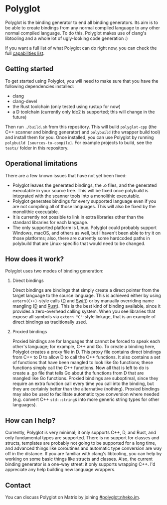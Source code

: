 # Polyglot

Polyglot is the binding generator to end all binding generators. Its aim is to be able to create bindings from any normal compiled language to any other normal compiled language. To do this, Polyglot makes use of clang's libtooling and a whole lot of ugly-looking code generation :)

If you want a full list of what Polyglot can do right now, you can check the full [capabilities list](./capabilities.md).

## Getting started

To get started using Polyglot, you will need to make sure that you have the following dependencies installed:

- clang
- clang-devel
- the Rust toolchain (only tested using rustup for now)
- a D toolchain (currently only ldc2 is supported; this will change in the future)

Then run `./build.sh` from this repository. This will build `polyglot-cpp` (the C++ scanner and binding generator) and `polybuild` (the wrapper build tool) and install them for you. Once installed, you can use Polyglot by running `polybuild [sources-to-compile]`. For example projects to build, see the `tests/` folder in this repository.

## Operational limitations

There are a few known issues that have not yet been fixed:

- Polyglot leaves the generated bindings, the .o files, and the generated executable in your source tree. This will be fixed once polybuild is integrated with the scanner tools into a monolithic executable.
- Polyglot generates bindings for every supported language even if you are not compiling all of those languages. This will also be fixed by the monolithic executable.
- It is currently not possible to link in extra libraries other than the standard libraries for each language.
- The only supported platform is Linux. Polyglot could probably support Windows, macOS, and others as well, but I haven't been able to try it on those platforms; also, there are currently some hardcoded paths in polybuild that are Linux-specific that would need to be changed.

## How does it work?

Polyglot uses two modes of binding generation:

1. Direct bindings

   Direct bindings are bindings that simply create a direct pointer from the target language to the source language. This is achieved either by using `extern(C++)`-style calls ([D](https://dlang.org/spec/cpp_interface.html) and [Swift](https://www.swift.org/documentation/cxx-interop/)) or by manually overriding name mangling ([D](https://dlang.org/spec/pragma.html#mangle) and [Rust](https://doc.rust-lang.org/reference/items/external-blocks.html#the-link_name-attribute)). This is the best kind of binding available, since it provides a zero-overhead calling system. When you see libraries that expose all symbols via `extern "C"`-style linkage, that is an example of direct bindings as traditionally used.

2. Proxied bindings

   Proxied bindings are for languages that cannot be forced to speak each other's language; for example, C++ and Go. To create a binding here, Polyglot creates a proxy file in D. This proxy file contains direct bindings from C++ to D to allow D to call the C++ functions. It also contains a set of functions that have been mangled to look like Go functions; these functions simply call the C++ functions. Now all that is left to do is create a .go file that tells Go about the functions from D that are mangled like Go functions. Proxied bindings are suboptimal, since they require an extra function call every time you call into the binding, but they are certainly better than the alternative (nothing). Proxied bindings may also be used to facilitate automatic type conversion where needed (e.g. convert C++ `std::string`s into more generic string types for other languages).

## How can I help?

Currently, Polyglot is very minimal; it only supports C++, D, and Rust, and only fundamental types are supported. There is no support for classes and structs, templates are probably not going to be supported for a long time, and advanced things like coroutines and automatic type conversion are way off in the distance. If you are familiar with clang's libtooling, you can help by working on some basic things like structs and classes. Also, the current binding generator is a one-way street: it only supports wrapping C++. I'd appreciate any help building new language wrappers.

## Contact

You can discuss Polyglot on Matrix by joining [#polyglot:nheko.im](https://matrix.to/#/#polyglot:nheko.im).
